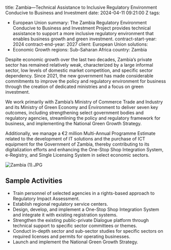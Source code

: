 
title: Zambia—Technical Assistance to Inclusive Regulatory Environment Conducive to
  Business and Investment
date: 2024-04-11 09:21:00 Z
tags:
- European Union
summary: The Zambia Regulatory Environment Conducive to Business and Investment Project
  provides technical assistance to support a more inclusive regulatory environment
  that enables business growth and green investment.
contract-start-year: 2024
contract-end-year: 2027
client: European Union
solutions:
- Economic Growth
regions: Sub-Saharan Africa
country: Zambia


Despite economic growth over the last two decades, Zambia’s private sector has remained relatively weak, characterized by a large informal sector, low levels of domestic market competition, and specific sector dependency. Since 2021, the new government has made considerable commitments to improve the policy and regulatory environment for business through the creation of dedicated ministries and a focus on green investment.

We work primarily with Zambia’s Ministry of Commerce Trade and Industry and its Ministry of Green Economy and Environment to deliver seven key outcomes, including strengthening select government bodies and regulatory agencies, streamlining the policy and regulatory framework for business, and implementing the National Green Growth Strategy.

Additionally, we manage a €2 million Multi-Annual Programme Estimate related to the development of IT solutions and the purchase of ICT equipment for the Government of Zambia, thereby contributing to its digitalization efforts and enhancing the One-Stop Shop Integration System, e-Registry, and Single Licensing System in select economic sectors.

![Zambia (1).JPG](/uploads/Zambia%20(1).JPG)

## Sample Activities

* Train personnel of selected agencies in a rights-based approach to Regulatory Impact Assessment.
* Establish regional regulatory service centers.
* Design, develop, and implement a One-Stop Shop Integration System and integrate it with existing registration systems.
* Strengthen the existing public-private Dialogue platform through technical support to specific sector committees or themes.
* Conduct in-depth sector and sub-sector studies for specific sectors on required licenses and permits for operating businesses.
* Launch and implement the National Green Growth Strategy.
